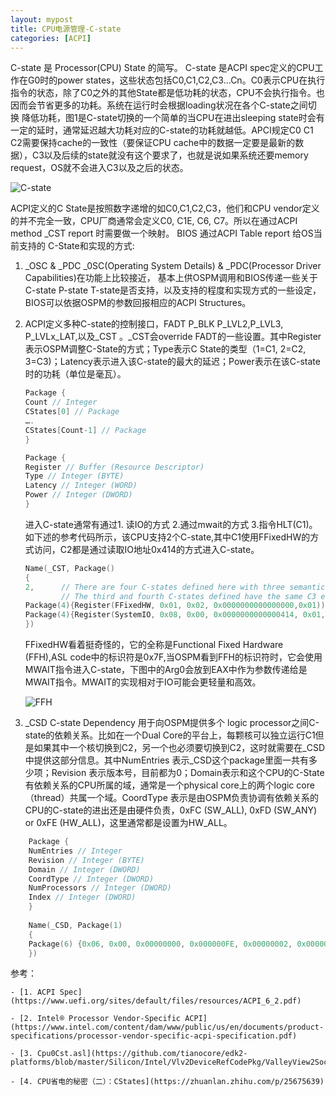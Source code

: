 ```yaml
---
layout: mypost
title: CPU电源管理-C-state
categories: [ACPI]
---
```


C-state 是 Processor(CPU) State 的简写。 C-state 是ACPI spec定义的CPU工作在G0时的power states，这些状态包括C0,C1,C2,C3…Cn。C0表示CPU在执行指令的状态，除了C0之外的其他State都是低功耗的状态，CPU不会执行指令。也因而会节省更多的功耗。系统在运行时会根据loading状况在各个C-state之间切换 降低功耗，图1是C-state切换的一个简单的当CPU在进出sleeping state时会有一定的延时，通常延迟越大功耗对应的C-state的功耗就越低。APCI规定C0 C1 C2需要保持cache的一致性（要保证CPU cache中的数据一定要是最新的数据），C3以及后续的state就没有这个要求了，也就是说如果系统还要memory request，OS就不会进入C3以及之后的状态。

![C-state](C-state.png)

ACPI定义的C State是按照数字递增的如C0,C1,C2,C3，他们和CPU vendor定义的并不完全一致，CPU厂商通常会定义C0, C1E, C6, C7。所以在通过ACPI method _CST report 时需要做一个映射。
BIOS 通过ACPI Table report 给OS当前支持的 C-State和实现的方式:
1.  _OSC & _PDC _0SC(Operating System Details) & _PDC(Processor Driver Capabilities)在功能上比较接近， 基本上供OSPM调用和BIOS传递一些关于C-state P-state T-state是否支持，以及支持的程度和实现方式的一些设定，BIOS可以依据OSPM的参数回报相应的ACPI Structures。
2. ACPI定义多种C-state的控制接口，FADT P_BLK P_LVL2,P_LVL3, P_LVLx_LAT,以及_CST 。_CST会override FADT的一些设置。其中Register 表示OSPM调整C-State的方式；Type表示C State的类型（1=C1, 2=C2, 3=C3)；Latency表示进入该C-state的最大的延迟；Power表示在该C-state时的功耗（单位是毫瓦）。

	```c
	Package {
	Count // Integer
	CStates[0] // Package
	….
	CStates[Count-1] // Package
	}
	
	Package {
	Register // Buffer (Resource Descriptor)
	Type // Integer (BYTE)
	Latency // Integer (WORD)
	Power // Integer (DWORD)
	}
	```	
	进入C-state通常有通过1. 读IO的方式 2.通过mwait的方式 3.指令HLT(C1)。如下述的参考代码所示，该CPU支持2个C-state,其中C1使用FFixedHW的方式访问，C2都是通过读取IO地址0x414的方式进入C-state。

	```c
	Name(_CST, Package() 
	{
	2,      // There are four C-states defined here with three semantics
	        // The third and fourth C-states defined have the same C3 entry semantics 
	Package(4){Register(FFixedHW, 0x01, 0x02, 0x0000000000000000,0x01)),     0x01,  0x03, 0x000003e8}}), 
	Package(4){Register(SystemIO, 0x08, 0x00, 0x0000000000000414, 0x01,)), 0x02, 0x0190, 0x00000000}})
	})
	```	
	
	FFixedHW看着挺奇怪的，它的全称是Functional Fixed Hardware (FFH),ASL code中的标识符是0x7F,当OSPM看到FFH的标识符时，它会使用MWAIT指令进入C-state，下图中的Arg0会放到EAX中作为参数传递给是MWAIT指令。MWAIT的实现相对于IO可能会更轻量和高效。

	![FFH](FFH.png)

3. _CSD C-state Dependency 用于向OSPM提供多个 logic processor之间C-state的依赖关系。比如在一个Dual Core的平台上，每颗核可以独立运行C1但是如果其中一个核切换到C2，另一个也必须要切换到C2，这时就需要在_CSD中提供这部分信息。其中NumEntries 表示_CSD这个package里面一共有多少项；Revision 表示版本号，目前都为0；Domain表示和这个CPU的C-State有依赖关系的CPU所属的域，通常是一个physical core上的两个logic core（thread）共属一个域。CoordType 表示是由OSPM负责协调有依赖关系的CPU的C-state的进出还是由硬件负责，0xFC (SW_ALL), 0xFD (SW_ANY) or 0xFE (HW_ALL)，这里通常都是设置为HW_ALL。

```c	
	Package {
	NumEntries // Integer
	Revision // Integer (BYTE)
	Domain // Integer (DWORD)
	CoordType // Integer (DWORD)
	NumProcessors // Integer (DWORD)
	Index // Integer (DWORD)
	}
	
	Name(_CSD, Package(1)
	{
	Package(6) {0x06, 0x00, 0x00000000, 0x000000FE, 0x00000002, 0x00000000}
	})
```

参考： 
	
	- [1. ACPI Spec](https://www.uefi.org/sites/default/files/resources/ACPI_6_2.pdf)

	- [2. Intel® Processor Vendor-Specific ACPI](https://www.intel.com/content/dam/www/public/us/en/documents/product-specifications/processor-vendor-specific-acpi-specification.pdf)

	- [3. Cpu0Cst.asl](https://github.com/tianocore/edk2-platforms/blob/master/Silicon/Intel/Vlv2DeviceRefCodePkg/ValleyView2Soc/CPU/PowerManagement/AcpiTables/Ssdt/Cpu0Cst.asl)

	- [4. CPU省电的秘密（二）：CStates](https://zhuanlan.zhihu.com/p/25675639)